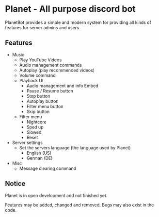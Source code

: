 # Planet - All purpose discord bot
PlanetBot provides a simple and modern system for providing
all kinds of features for server admins and users
## Features
- Music
  - Play YouTube Videos
  - Audio management commands
  - Autoplay (play recommended videos)
  - Volume command
  - Playback UI
    - Audio management and info Embed
    - Pause / Resume button
    - Stop button
    - Autoplay button
    - Filter menu button
    - Skip button
  - Filter menu
    - Nightcore
    - Sped up
    - Slowed
    - Reset
- Server settings
  - Set the servers language (the language used by Planet)
    - English (US)
    - German (DE)
- Misc
  - Message clearing command

## Notice
Planet is in open development and not finished yet.

Features may be added, changed and removed. Bugs may also exist in the code.